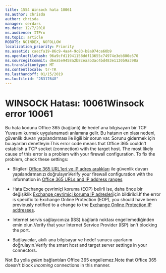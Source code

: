 ```yaml
---
title: 1554 Winsock hata 10061
ms.author: chrisda
author: chrisda
manager: serdars
ms.date: 12/7/2018
ms.audience: ITPro
ms.topic: article
ROBOTS: NOINDEX, NOFOLLOW
localization_priority: Priority
ms.assetid: caecfa19-86c9-4aa4-9c83-b8a974ce60b9
ms.openlocfilehash: 96a9cfd11941158ddf13655c74974e3eb800e570
ms.sourcegitcommit: d6ea5e9458a2b8ceaab3ac4bd483e1130b9a398a
ms.translationtype: MT
ms.contentlocale: tr-TR
ms.lasthandoff: 01/15/2019
ms.locfileid: "28317648"
---
```

# <a name="winsock-error-10061"></a><span data-ttu-id="5d424-102">WINSOCK Hatası: 10061</span><span class="sxs-lookup"><span data-stu-id="5d424-102">Winsock error 10061</span></span>

<span data-ttu-id="5d424-p101">Bu hata kodunu Office 365 (bağlantı) ile hedef ana bilgisayarı bir TCP Yuvasını kurmak uygulanamadı anlamına gelir. Bu hatanın en olası nedeni, güvenlik duvarı yapılandırması ile ilgili bir sorun var. Sorunu gidermek için bu ayarları denetleyin:</span><span class="sxs-lookup"><span data-stu-id="5d424-p101">This error code means that Office 365 couldn't establish a TCP socket (connection) with the target host. The most likely cause of this error is a problem with your firewall configuration. To fix the problem, check these settings:</span></span>
  
- <span data-ttu-id="5d424-106">Bilgileri [Office 365 URL'leri ve IP adres aralıkları](https://docs.microsoft.com/office365/enterprise/urls-and-ip-address-ranges) ile güvenlik duvarı yapılandırmanızı doğrulayın</span><span class="sxs-lookup"><span data-stu-id="5d424-106">Verify your firewall configuration with the information in [Office 365 URLs and IP address ranges](https://docs.microsoft.com/office365/enterprise/urls-and-ip-address-ranges)</span></span>
    
- <span data-ttu-id="5d424-107">Hata Exchange çevrimiçi koruma (EOP) belirli ise, daha önce bir değişiklik [Exchange çevrimiçi koruma IP adresleri](https://docs.microsoft.com/office365/SecurityCompliance/eop/exchange-online-protection-ip-addresses)için bildirildi.</span><span class="sxs-lookup"><span data-stu-id="5d424-107">If the error is specific to Exchange Online Protection (EOP), you should have been previously notified to a change to the [Exchange Online Protection IP addresses](https://docs.microsoft.com/office365/SecurityCompliance/eop/exchange-online-protection-ip-addresses).</span></span>
    
- <span data-ttu-id="5d424-108">Internet servis sağlayıcınıza (ISS) bağlantı noktası engellemediğinden emin olun.</span><span class="sxs-lookup"><span data-stu-id="5d424-108">Verify that your Internet Service Provider (ISP) isn't blocking the port.</span></span>
    
- <span data-ttu-id="5d424-109">Bağlayıcılar, akıllı ana bilgisayar ve hedef sunucu ayarlarını doğrulayın.</span><span class="sxs-lookup"><span data-stu-id="5d424-109">Verify the smart host and target server settings in your connectors.</span></span>
    
<span data-ttu-id="5d424-110">Not Bu yolla *gelen* bağlantıları Office 365 engellemez.</span><span class="sxs-lookup"><span data-stu-id="5d424-110">Note that Office 365 doesn't block  *incoming*  connections in this manner.</span></span> 
  

